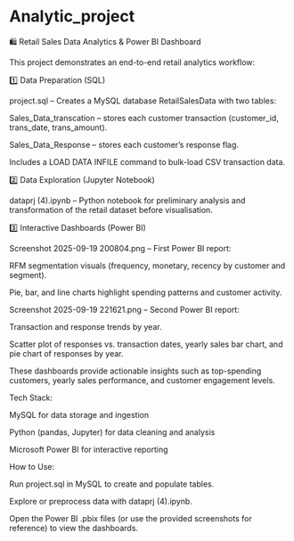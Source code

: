# Analytic_project


🛍️ Retail Sales Data Analytics & Power BI Dashboard

This project demonstrates an end-to-end retail analytics workflow:

1️⃣ Data Preparation (SQL)

project.sql – Creates a MySQL database RetailSalesData with two tables:

Sales_Data_transcation – stores each customer transaction (customer_id, trans_date, trans_amount).

Sales_Data_Response – stores each customer’s response flag.

Includes a LOAD DATA INFILE command to bulk-load CSV transaction data.

2️⃣ Data Exploration (Jupyter Notebook)

dataprj (4).ipynb – Python notebook for preliminary analysis and transformation of the retail dataset before visualisation.

3️⃣ Interactive Dashboards (Power BI)

Screenshot 2025-09-19 200804.png – First Power BI report:

RFM segmentation visuals (frequency, monetary, recency by customer and segment).

Pie, bar, and line charts highlight spending patterns and customer activity.

Screenshot 2025-09-19 221621.png – Second Power BI report:

Transaction and response trends by year.

Scatter plot of responses vs. transaction dates, yearly sales bar chart, and pie chart of responses by year.

These dashboards provide actionable insights such as top-spending customers, yearly sales performance, and customer engagement levels.

Tech Stack:

MySQL for data storage and ingestion

Python (pandas, Jupyter) for data cleaning and analysis

Microsoft Power BI for interactive reporting

How to Use:

Run project.sql in MySQL to create and populate tables.

Explore or preprocess data with dataprj (4).ipynb.

Open the Power BI .pbix files (or use the provided screenshots for reference) to view the dashboards.
